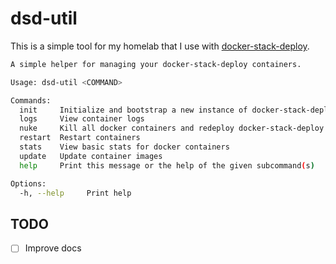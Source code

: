 # dsd-util 

This is a simple tool for my homelab that I use with [docker-stack-deploy](https://github.com/wez/docker-stack-deploy).

```bash
A simple helper for managing your docker-stack-deploy containers.

Usage: dsd-util <COMMAND>

Commands:
  init     Initialize and bootstrap a new instance of docker-stack-deploy
  logs     View container logs
  nuke     Kill all docker containers and redeploy docker-stack-deploy
  restart  Restart containers
  stats    View basic stats for docker containers
  update   Update container images
  help     Print this message or the help of the given subcommand(s)

Options:
  -h, --help     Print help
```

## TODO

- [ ] Improve docs
